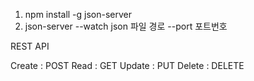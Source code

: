 1. npm install -g json-server
2. json-server --watch json 파일 경로 --port 포트번호


REST API

Create : POST
Read : GET
Update : PUT
Delete : DELETE
